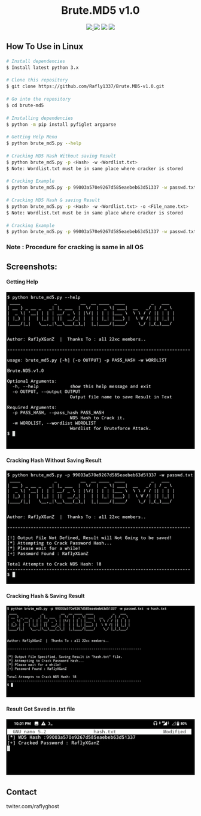 <h1 align="center">Brute.MD5 v1.0</h1>
<p align="center">
    <a href="https://python.org">
    <img src="https://img.shields.io/badge/Python-3.7-green.svg">
  </a>
  <a>
    <img src="https://img.shields.io/badge/License-BSD%203-lightgrey.svg">
  </a>
  <a>
    <img src="https://img.shields.io/badge/Release-1.0-blue.svg">
  </a>
  <a>
    <img src="https://img.shields.io/badge/Open%20Source-%E2%9D%A4-brightgreen.svg">
  </a>
</p>


## How To Use in Linux
```bash
# Install dependencies 
$ Install latest python 3.x

# Clone this repository
$ git clone https://github.com/Rafly1337/Brute.MD5-v1.0.git

# Go into the repository
$ cd brute-md5

# Installing dependencies
$ python -m pip install pyfiglet argparse

# Getting Help Menu
$ python brute_md5.py --help

# Cracking MD5 Hash Without saving Result
$ python brute_md5.py -p <Hash> -w <Wordlist.txt>
$ Note: Wordlist.txt must be in same place where cracker is stored

# Cracking Example
$ python brute_md5.py -p 99003a570e9267d585eaebeb63d51337 -w passwd.txt

# Cracking MD5 Hash & saving Result
$ python brute_md5.py -p <Hash> -w <Wordlist.txt> -o <File_name.txt>
$ Note: Wordlist.txt must be in same place where cracker is stored

# Cracking Example
$ python brute_md5.py -p 99003a570e9267d585eaebeb63d51337 -w passwd.txt -o hash.txt
```


### Note : Procedure for cracking is same in all OS

## Screenshots:
#### Getting Help
![](/img/1._getting_help.png)

#### Cracking Hash Without Saving Result 
![](/img/2._cracking_hash.png)

#### Cracking Hash & Saving Result 
![](/img/3._cracking_hash_saving_result.png)

#### Result Got Saved in .txt file 
![](/img/4.saved_result_txt.png)

## Contact 
twiter.com/raflyghost

